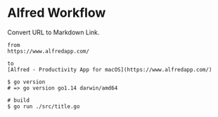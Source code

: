 
# Alfred Workflow

Convert URL to Markdown Link.

```
from
https://www.alfredapp.com/

to
[Alfred - Productivity App for macOS](https://www.alfredapp.com/)
```

```shell
$ go version
# => go version go1.14 darwin/amd64

# build
$ go run ./src/title.go
```
